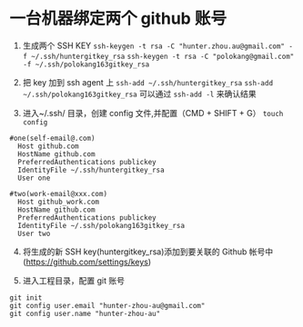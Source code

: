 # 一台机器绑定两个 github 账号

1. 生成两个 SSH KEY
   `ssh-keygen -t rsa -C "hunter.zhou.au@gmail.com" -f ~/.ssh/huntergitkey_rsa`
   `ssh-keygen -t rsa -C "polokang@gmail.com" -f ~/.ssh/polokang163gitkey_rsa`
2. 把 key 加到 ssh agent 上
   `ssh-add ~/.ssh/huntergitkey_rsa`
   `ssh-add ~/.ssh/polokang163gitkey_rsa`
   可以通过 `ssh-add -l` 来确认结果

3. 进入~/.ssh/ 目录，创建 config 文件,并配置（CMD + SHIFT + G）
   `touch config`

```
#one(self-email@.com)
  Host github.com
  HostName github.com
  PreferredAuthentications publickey
  IdentityFile ~/.ssh/huntergitkey_rsa
  User one

#two(work-email@xxx.com)
  Host github_work.com
  HostName github.com
  PreferredAuthentications publickey
  IdentityFile ~/.ssh/polokang163gitkey_rsa
  User two
```

4. 将生成的新 SSH key(huntergitkey_rsa)添加到要关联的 Github 帐号中(https://github.com/settings/keys)

5. 进入工程目录，配置 git 账号

```
git init
git config user.email "hunter-zhou-au@gmail.com"
git config user.name "hunter-zhou-au"
```
